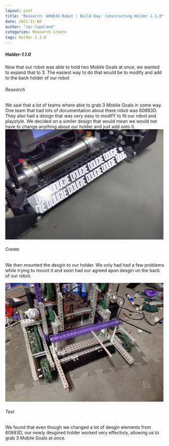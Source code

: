 ```yaml
---
layout: post
title: "Research: 60883D Robot | Build Day: Constructing Holder-1.1.0"
date: 2021-11-08
author: "Jac Copeland"
categories: Research Create
tags: Holder-1.1.0
---
```

##### Holder-1.1.0
Now that our robot was able to hold two Mobile Goals at once, we wanted to expand that to 3. The easiest way to do that would be to modify and add to the back holder of our robot
###### Research
We saw that a lot of teams where able to grab 3 Moblie Goals in some way. One team that had lots of documentation about there robot was 60883D. They also had a design that was very easy to modifY to fit our robot and playstyle. We decided on a similer design that would mean we would not have to change anything about our holder and just add onto it. 
<img class="responsive-img" width="500" src="/assets/pics/research/Screen%20Shot%202022-02-12%20at%206.52.32%20PM.png">
###### Create
We then mounted the desgin to our holder. We only had had a few problems while trying to mount it and soon had our agreed apon desgin on the back of our robot.

<img class="responsive-img" width="500" src="/assets/pics/Photos-001/20211108_180342.jpg"> 

###### Test
We found that even though we changed a lot of desgin elements from 60883D, our newly desgined holder worked very effectivly, allowing us to grab 3 Mobile Goals at once.
